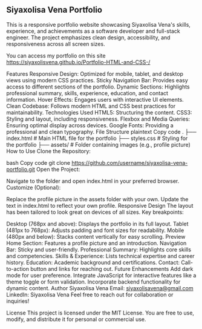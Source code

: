 ## Siyaxolisa Vena Portfolio
This is a responsive portfolio website showcasing Siyaxolisa Vena's skills, experience, and achievements as a software developer and full-stack engineer. 
The project emphasizes clean design, accessibility, and responsiveness across all screen sizes.

You can access my portfolio on this site https://siyaxolisvena.github.io/Portfolio-HTML-and-CSS-/

Features
Responsive Design: Optimized for mobile, tablet, and desktop views using modern CSS practices.
Sticky Navigation Bar: Provides easy access to different sections of the portfolio.
Dynamic Sections: Highlights professional summary, skills, experience, education, and contact information.
Hover Effects: Engages users with interactive UI elements.
Clean Codebase: Follows modern HTML and CSS best practices for maintainability.
Technologies Used
HTML5: Structuring the content.
CSS3: Styling and layout, including responsiveness.
Flexbox and Media Queries: Ensuring optimal display across devices.
Google Fonts: Providing a professional and clean typography.
File Structure
plaintext
Copy code
.
├── index.html       # Main HTML file for the portfolio
├── styles.css       # Styling for the portfolio
├── assets/          # Folder containing images (e.g., profile picture)
How to Use
Clone the Repository:

bash
Copy code
git clone https://github.com/username/siyaxolisa-vena-portfolio.git
Open the Project:

Navigate to the folder and open index.html in your preferred browser.
Customize (Optional):

Replace the profile picture in the assets folder with your own.
Update the text in index.html to reflect your own profile.
Responsive Design
The layout has been tailored to look great on devices of all sizes. Key breakpoints:

Desktop (768px and above): Displays the portfolio in its full layout.
Tablet (481px to 768px): Adjusts padding and font sizes for readability.
Mobile (480px and below): Stacks content vertically for easy scrolling.
Preview
Home Section: Features a profile picture and an introduction.
Navigation Bar: Sticky and user-friendly.
Professional Summary: Highlights core skills and competencies.
Skills & Experience: Lists technical expertise and career history.
Education: Academic background and certifications.
Contact: Call-to-action button and links for reaching out.
Future Enhancements
Add dark mode for user preference.
Integrate JavaScript for interactive features like a theme toggle or form validation.
Incorporate backend functionality for dynamic content.
Author
Siyaxolisa Vena
Email: siyaxolisavena@gmail.com
LinkedIn: Siyaxolisa Vena
Feel free to reach out for collaboration or inquiries!

License
This project is licensed under the MIT License. You are free to use, modify, and distribute it for personal or commercial use.
